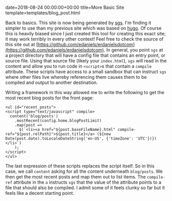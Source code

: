 date=2018-08-24 00:00:00+00:00
title=More Basic Site
template=templates/blog_post.html

Back to basics. This site is now being generated by [sgs](https://github.com/edaniels/sgs). I'm finding it simpler to use than my previous site which was based on [hugo](https://gohugo.io/). Of course this is heavily biased since I just created this tool for creating this exact site; it may work terribly in every other context! Feel free to check the source of this site out at [https://github.com/edaniels/erdanielsdotcom](https://github.com/edaniels/erdanielsdotcom). In general, you point `sgs` at a project directory that will have a config file that contains an entry point, or source file. Using that source file (likely your `index.html`), `sgs` will read in the content and allow you to run code in `<script>`s that contain a `compile` attribute. These scripts have access to a small sandbox that can instruct `sgs` where other files live whereby referencing them causes them to be compiled and output to another destination.

Writing a framework in this way allowed me to write the following to get the most recent blog posts for the front page:
```
<ul id="recent_posts">
<script type="text/javascript" compile>
  content('blog/posts')
    .mostRecent(config.home.blogPostLimit)
    .map(post =>
      $(`<li><a href="${post.baseFileName}.html" compile-ref="${post.relPath}">${post.title}</a> (${new Date(post.date).toLocaleDateString('en-US', {'timeZone': 'UTC'})})</li>`)
    );
</script>
</ul>
```

The last expression of these scripts replaces the script itself. So in this case, we call `content` asking for all the content underneath `blog/posts`. We then get the most recent posts and map them out to list items. The `compile-ref` attribute in the `a` instructs `sgs` that the value of the attribute points to a file that should also be compiled. I admit some of it feels clunky so far but it feels like a decent starting point.

